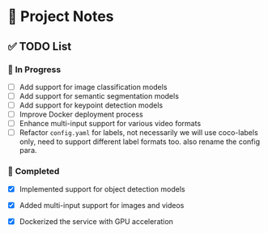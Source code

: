 # 📝 Project Notes

## ✅ TODO List
### 🔧 **In Progress**
- [ ] Add support for image classification models
- [ ] Add support for semantic segmentation models
- [ ] Add support for keypoint detection models
- [ ] Improve Docker deployment process
- [ ] Enhance multi-input support for various video formats
- [ ] Refactor `config.yaml` for labels, not necessarily we will use coco-labels only, need to support different label formats too. also rename the config para.

### 🏁 **Completed**
- [x] Implemented support for object detection models 
- [x] Added multi-input support for images and videos
- [x] Dockerized the service with GPU acceleration

